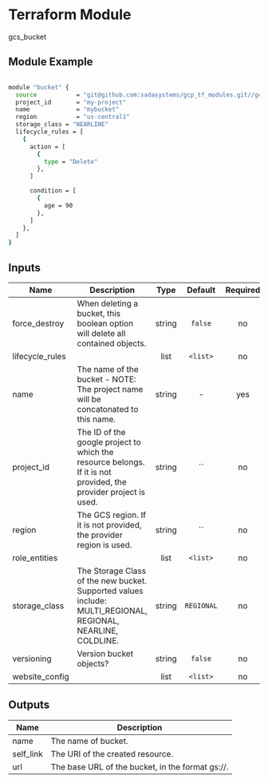 # Terraform Module

gcs_bucket

## Module Example

```bash

module "bucket" {
  source           = "git@github.com:sadasystems/gcp_tf_modules.git//gcp/gcs_bucket/v1"
  project_id       = "my-project"
  name             = "mybucket"
  region           = "us-central1"
  storage_class = "NEARLINE"
  lifecycle_rules = [
    {
      action = [
        {
          type = "Delete"
        },
      ]

      condition = [
        {
          age = 90
        },
      ]
    },
  ]
}

```

<!-- BEGINNING OF PRE-COMMIT-TERRAFORM DOCS HOOK -->

## Inputs

| Name | Description | Type | Default | Required |
|------|-------------|:----:|:-----:|:-----:|
| force_destroy | When deleting a bucket, this boolean option will delete all contained objects. | string | `false` | no |
| lifecycle_rules |  | list | `<list>` | no |
| name | The name of the bucket - NOTE: The project name will be concatonated to this name. | string | - | yes |
| project_id | The ID of the google project to which the resource belongs. If it is not provided, the provider project is used. | string | `` | no |
| region | The GCS region. If it is not provided, the provider region is used. | string | `` | no |
| role_entities |  | list | `<list>` | no |
| storage_class | The Storage Class of the new bucket. Supported values include: MULTI_REGIONAL, REGIONAL, NEARLINE, COLDLINE. | string | `REGIONAL` | no |
| versioning | Version bucket objects? | string | `false` | no |
| website_config |  | list | `<list>` | no |

## Outputs

| Name | Description |
|------|-------------|
| name | The name of bucket. |
| self_link | The URI of the created resource. |
| url | The base URL of the bucket, in the format gs://<bucket-name>. |

<!-- END OF PRE-COMMIT-TERRAFORM DOCS HOOK -->
